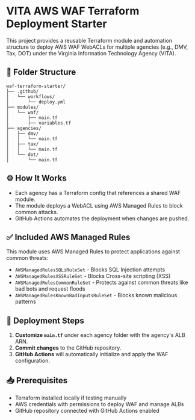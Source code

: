 # VITA AWS WAF Terraform Deployment Starter

This project provides a reusable Terraform module and automation structure to deploy AWS WAF WebACLs for multiple agencies (e.g., DMV, Tax, DOT) under the Virginia Information Technology Agency (VITA).

## 📁 Folder Structure

```
waf-terraform-starter/
├── .github/
│   └── workflows/
│       └── deploy.yml
├── modules/
│   └── waf/
│       ├── main.tf
│       ├── variables.tf
├── agencies/
│   ├── dmv/
│   │   └── main.tf
│   ├── tax/
│   │   └── main.tf
│   └── dot/
│       └── main.tf
```

## ⚙️ How It Works

- Each agency has a Terraform config that references a shared WAF module.
- The module deploys a WebACL using AWS Managed Rules to block common attacks.
- GitHub Actions automates the deployment when changes are pushed.

## ✅ Included AWS Managed Rules

This module uses AWS Managed Rules to protect applications against common threats:

- `AWSManagedRulesSQLiRuleSet` - Blocks SQL Injection attempts
- `AWSManagedRulesXSSRuleSet` - Blocks Cross-site scripting (XSS)
- `AWSManagedRulesCommonRuleSet` - Protects against common threats like bad bots and request floods
- `AWSManagedRulesKnownBadInputsRuleSet` - Blocks known malicious patterns

## 🚀 Deployment Steps

1. **Customize `main.tf`** under each agency folder with the agency's ALB ARN.
2. **Commit changes** to the GitHub repository.
3. **GitHub Actions** will automatically initialize and apply the WAF configuration.

## 📥 Prerequisites

- Terraform installed locally if testing manually
- AWS credentials with permissions to deploy WAF and manage ALBs
- GitHub repository connected with GitHub Actions enabled